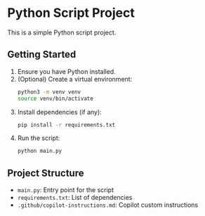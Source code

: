 # Python Script Project

This is a simple Python script project.

## Getting Started

1. Ensure you have Python installed.
2. (Optional) Create a virtual environment:
   ```sh
   python3 -m venv venv
   source venv/bin/activate
   ```
3. Install dependencies (if any):
   ```sh
   pip install -r requirements.txt
   ```
4. Run the script:
   ```sh
   python main.py
   ```

## Project Structure
- `main.py`: Entry point for the script
- `requirements.txt`: List of dependencies
- `.github/copilot-instructions.md`: Copilot custom instructions

